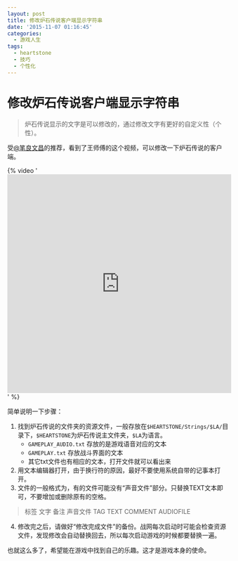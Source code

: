 ```yaml
---
layout: post
title: 修改炉石传说客户端显示字符串
date: '2015-11-07 01:16:45'
categories:
  - 游戏人生
tags:
  - heartstone
  - 技巧
  - 个性化
---
```


# 修改炉石传说客户端显示字符串

> 炉石传说显示的文字是可以修改的，通过修改文字有更好的自定义性（个性）。

受[@笔良文昌](http://weibo.com/u/1586244430)的推荐，看到了王师傅的这个视频，可以修改一下炉石传说的客户端。

{% video '<iframe height=498 width=510 src="http://player.youku.com/embed/XNzM1MDM5NjEy" frameborder=0 allowfullscreen></iframe>' %}

简单说明一下步骤：
1. 找到炉石传说的文件夹的资源文件，一般存放在`$HEARTSTONE/Strings/$LA/`目录下，`$HEARTSTONE`为炉石传说主文件夹，`$LA`为语言。
    + `GAMEPLAY_AUDIO.txt` 存放的是游戏语音对应的文本
    + `GAMEPLAY.txt` 存放战斗界面的文本
    + 其它txt文件也有相应的文本，打开文件就可以看出来
2. 用文本编辑器打开，由于换行符的原因，最好不要使用系统自带的记事本打开。
3. 文件的一般格式为，有的文件可能没有“声音文件”部分。只替换TEXT文本即可，不要增加或删除原有的空格。
> 标签 文字 备注 声音文件
> TAG TEXT COMMENT AUDIOFILE

4. 修改完之后，请做好“修改完成文件”的备份。战网每次启动时可能会检查资源文件，发现修改会自动替换回去，所以每次启动游戏的时候都要替换一遍。

也就这么多了，希望能在游戏中找到自己的乐趣。这才是游戏本身的使命。

